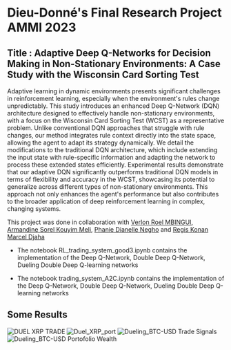 # Dieu-Donné's Final Research Project AMMI 2023
## Title : Adaptive Deep Q-Networks for Decision Making in Non-Stationary Environments: A Case Study with the Wisconsin Card Sorting Test

Adaptive learning in dynamic environments presents significant challenges in reinforcement learning, especially when the environment's rules change unpredictably. This study introduces an enhanced Deep Q-Network (DQN) architecture designed to effectively handle non-stationary environments, with a focus on the Wisconsin Card Sorting Test (WCST) as a representative problem. Unlike conventional DQN approaches that struggle with rule changes, our method integrates rule context directly into the state space, allowing the agent to adapt its strategy dynamically. We detail the modifications to the traditional DQN architecture, which include extending the input state with rule-specific information and adapting the network to process these extended states efficiently. Experimental results demonstrate that our adaptive DQN significantly outperforms traditional DQN models in terms of flexibility and accuracy in the WCST, showcasing its potential to generalize across different types of non-stationary environments. This approach not only enhances the agent's performance but also contributes to the broader application of deep reinforcement learning in complex, changing systems.


This project was done in collaboration with [Verlon Roel MBINGUI](https://github.com/VerlonRoelMBINGUI/RL_Final_Projects_AMMI2023), [Armandine Sorel Kouyim Meli](https://github.com/sorelkouyim), [Phanie Dianelle Negho](https://github.com/PhanieDianelle) and [Regis Konan Marcel Djaha](https://github.com/RegisKonan)  
 

* The notebook RL_trading_system_good3.ipynb contains the implementation of the Deep Q-Network, Double Deep Q-Network, Dueling 
Double Deep Q-learning networks

* The notebook trading_system_A2C.ipynb contains the implementation of the Deep Q-Network, Double Deep Q-Network, Dueling Double Deep Q-learning networks
  
## Some Results
![DUEL XRP TRADE](https://github.com/dfangnon/RL_Final_Projects_AMMI2023/assets/126726283/b1e3202e-e403-4da1-88e1-1809770816d3)
 ![Duel_XRP_port](https://github.com/dfangnon/RL_Final_Projects_AMMI2023/assets/126726283/4a1bddf6-b519-43cd-b81a-d5e6379db73b)
![Dueling_BTC-USD Trade Signals](https://github.com/dfangnon/RL_Final_Projects_AMMI2023/assets/126726283/726dba1a-c7e2-4d13-8008-c73bc7167b04)
![Dueling_BTC-USD Portofolio Wealth](https://github.com/dfangnon/RL_Final_Projects_AMMI2023/assets/126726283/87fc6d03-3158-4384-a0f1-6fa52afc19d9)

